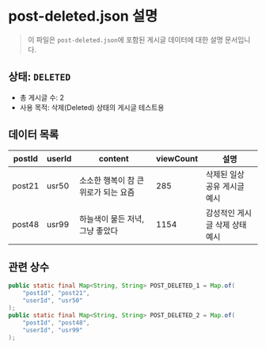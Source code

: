 # post-deleted.json 설명

> 이 파일은 `post-deleted.json`에 포함된 게시글 데이터에 대한 설명 문서입니다.

## 상태: `DELETED`

- 총 게시글 수: 2
- 사용 목적: 삭제(Deleted) 상태의 게시글 테스트용

## 데이터 목록

| postId | userId | content               | viewCount | 설명                |
|--------|--------|-----------------------|-----------|-------------------|
| post21 | usr50  | 소소한 행복이 참 큰 위로가 되는 요즘 | 285       | 삭제된 일상 공유 게시글 예시  |
| post48 | usr99  | 하늘색이 물든 저녁, 그냥 좋았다    | 1154      | 감성적인 게시글 삭제 상태 예시 |

## 관련 상수

```java
public static final Map<String, String> POST_DELETED_1 = Map.of(
    "postId", "post21",
    "userId", "usr50"
);
public static final Map<String, String> POST_DELETED_2 = Map.of(
    "postId", "post48",
    "userId", "usr99"
);
```